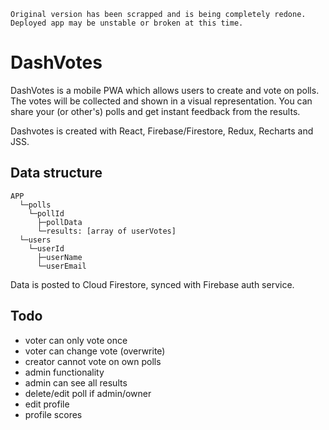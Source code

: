 `Original version has been scrapped and is being completely redone.`
`Deployed app may be unstable or broken at this time.`

# DashVotes

DashVotes is a mobile PWA which allows users to create and vote on polls. The votes will be collected and shown in a visual representation. You can share your (or other's) polls and get instant feedback from the results.

<!-- ![screen](https://raw.githubusercontent.com/nTamura/dashvotes/master/public/img/screen1.png) -->

<!-- screenshot default iphoneX screens, reduce 35% scale -->

Dashvotes is created with React, Firebase/Firestore, Redux, Recharts and JSS.

## Data structure

```
APP
  └─polls
    └─pollId
      ├─pollData
      └─results: [array of userVotes]
  └─users
    └─userId
      ├─userName
      └─userEmail
```

Data is posted to Cloud Firestore, synced with Firebase auth service.

<!-- ![screen](https://raw.githubusercontent.com/nTamura/dashvotes/master/public/img/screen2.png) -->

## Todo

- voter can only vote once
- voter can change vote (overwrite)
- creator cannot vote on own polls
- admin functionality
- admin can see all results
- delete/edit poll if admin/owner
- edit profile
- profile scores
